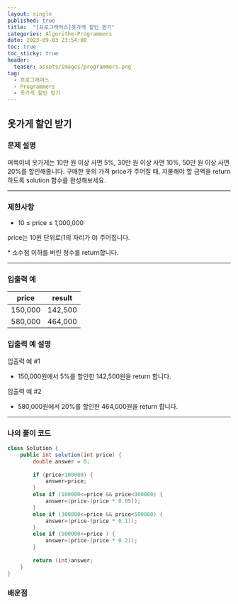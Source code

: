 ```yaml
---
layout: single
published: true
title:  "[프로그래머스]옷가게 할인 받기"
categories: Algorithm-Programmers
date: 2023-09-03 23:54:00
toc: true
toc_sticky: true
header:
  teaser: assets/images/programmers.png
tag:   
  - 프로그래머스
  - Programmers
  - 옷가게 할인 받기
---
```


## 옷가게 할인 받기 

### 문제 설명
머쓱이네 옷가게는 10만 원 이상 사면 5%, 30만 원 이상 사면 10%, 50만 원 이상 사면 20%를 할인해줍니다.
구매한 옷의 가격 price가 주어질 때, 지불해야 할 금액을 return 하도록 solution 함수를 완성해보세요.



----------------

### 제한사항

* 10 ≤ price ≤ 1,000,000
<P>  price는 10원 단위로(1의 자리가 0) 주어집니다.</P>
* 소수점 이하를 버린 정수를 return합니다.


----------------

### 입출력 예

|price   |result|
|---|---|
|150,000    |   142,500|
|580,000	|464,000|


### 입출력 예 설명

입출력 예 #1
* 150,000원에서 5%를 할인한 142,500원을 return 합니다.
  
입출력 예 #2
* 580,000원에서 20%를 할인한 464,000원을 return 합니다.




----------------

### 나의 풀이 코드

```java
class Solution {
    public int solution(int price) {
        double answer = 0;
        
        if (price<100000) {
            answer=price;
        }
        else if (100000<=price && price<300000) {
            answer=(price-(price * 0.05));
        }
        else if (300000<=price && price<500000) {
            answer=(price-(price * 0.1));
        }
        else if (500000<=price ) {
            answer=(price-(price * 0.2));
        }
        
        return (int)answer;
    }
}


```
<p>

</p>



### 배운점

